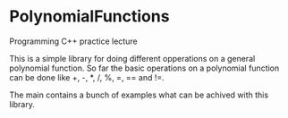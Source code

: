 # PolynomialFunctions
Programming C++ practice lecture

This is a simple library for doing different opperations on a general polynomial function.
So far the basic operations on a polynomial function can be done like +, -, *, /, %, =, == and !=.

The main contains a bunch of examples what can be achived with this library.
